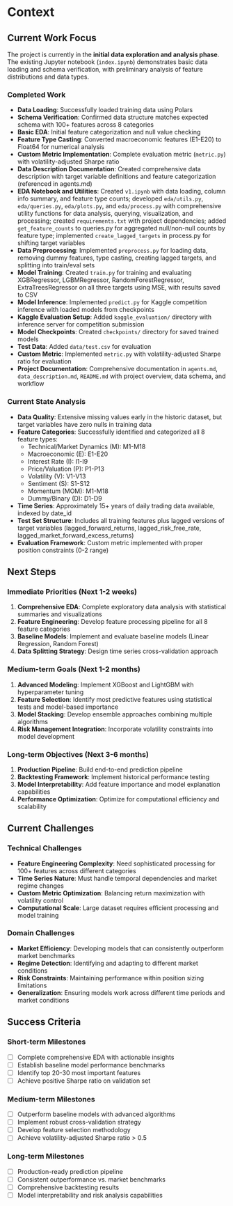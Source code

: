 # Context

## Current Work Focus

The project is currently in the **initial data exploration and analysis phase**. The existing Jupyter notebook (`index.ipynb`) demonstrates basic data loading and schema verification, with preliminary analysis of feature distributions and data types.

### Completed Work

- **Data Loading**: Successfully loaded training data using Polars
- **Schema Verification**: Confirmed data structure matches expected schema with 100+ features across 8 categories
- **Basic EDA**: Initial feature categorization and null value checking
- **Feature Type Casting**: Converted macroeconomic features (E1-E20) to Float64 for numerical analysis
- **Custom Metric Implementation**: Complete evaluation metric (`metric.py`) with volatility-adjusted Sharpe ratio
- **Data Description Documentation**: Created comprehensive data description with target variable definitions and feature categorization (referenced in agents.md)
- **EDA Notebook and Utilities**: Created `v1.ipynb` with data loading, column info summary, and feature type counts; developed `eda/utils.py`, `eda/queries.py`, `eda/plots.py`, and `eda/process.py` with comprehensive utility functions for data analysis, querying, visualization, and processing; created `requirements.txt` with project dependencies; added `get_feature_counts` to queries.py for aggregated null/non-null counts by feature type; implemented `create_lagged_targets` in process.py for shifting target variables
- **Data Preprocessing**: Implemented `preprocess.py` for loading data, removing dummy features, type casting, creating lagged targets, and splitting into train/eval sets
- **Model Training**: Created `train.py` for training and evaluating XGBRegressor, LGBMRegressor, RandomForestRegressor, ExtraTreesRegressor on all three targets using MSE, with results saved to CSV
- **Model Inference**: Implemented `predict.py` for Kaggle competition inference with loaded models from checkpoints
- **Kaggle Evaluation Setup**: Added `kaggle_evaluation/` directory with inference server for competition submission
- **Model Checkpoints**: Created `checkpoints/` directory for saved trained models
- **Test Data**: Added `data/test.csv` for evaluation
- **Custom Metric**: Implemented `metric.py` with volatility-adjusted Sharpe ratio for evaluation
- **Project Documentation**: Comprehensive documentation in `agents.md`, `data_description.md`, `README.md` with project overview, data schema, and workflow

### Current State Analysis

- **Data Quality**: Extensive missing values early in the historic dataset, but target variables have zero nulls in training data
- **Feature Categories**: Successfully identified and categorized all 8 feature types:
  - Technical/Market Dynamics (M): M1-M18
  - Macroeconomic (E): E1-E20
  - Interest Rate (I): I1-I9
  - Price/Valuation (P): P1-P13
  - Volatility (V): V1-V13
  - Sentiment (S): S1-S12
  - Momentum (MOM): M1-M18
  - Dummy/Binary (D): D1-D9
- **Time Series**: Approximately 15+ years of daily trading data available, indexed by date_id
- **Test Set Structure**: Includes all training features plus lagged versions of target variables (lagged_forward_returns, lagged_risk_free_rate, lagged_market_forward_excess_returns)
- **Evaluation Framework**: Custom metric implemented with proper position constraints (0-2 range)

## Next Steps

### Immediate Priorities (Next 1-2 weeks)

1. **Comprehensive EDA**: Complete exploratory data analysis with statistical summaries and visualizations
2. **Feature Engineering**: Develop feature processing pipeline for all 8 feature categories
3. **Baseline Models**: Implement and evaluate baseline models (Linear Regression, Random Forest)
4. **Data Splitting Strategy**: Design time series cross-validation approach

### Medium-term Goals (Next 1-2 months)

1. **Advanced Modeling**: Implement XGBoost and LightGBM with hyperparameter tuning
2. **Feature Selection**: Identify most predictive features using statistical tests and model-based importance
3. **Model Stacking**: Develop ensemble approaches combining multiple algorithms
4. **Risk Management Integration**: Incorporate volatility constraints into model development

### Long-term Objectives (Next 3-6 months)

1. **Production Pipeline**: Build end-to-end prediction pipeline
2. **Backtesting Framework**: Implement historical performance testing
3. **Model Interpretability**: Add feature importance and model explanation capabilities
4. **Performance Optimization**: Optimize for computational efficiency and scalability

## Current Challenges

### Technical Challenges

- **Feature Engineering Complexity**: Need sophisticated processing for 100+ features across different categories
- **Time Series Nature**: Must handle temporal dependencies and market regime changes
- **Custom Metric Optimization**: Balancing return maximization with volatility control
- **Computational Scale**: Large dataset requires efficient processing and model training

### Domain Challenges

- **Market Efficiency**: Developing models that can consistently outperform market benchmarks
- **Regime Detection**: Identifying and adapting to different market conditions
- **Risk Constraints**: Maintaining performance within position sizing limitations
- **Generalization**: Ensuring models work across different time periods and market conditions

## Success Criteria

### Short-term Milestones

- [ ] Complete comprehensive EDA with actionable insights
- [ ] Establish baseline model performance benchmarks
- [ ] Identify top 20-30 most important features
- [ ] Achieve positive Sharpe ratio on validation set

### Medium-term Milestones

- [ ] Outperform baseline models with advanced algorithms
- [ ] Implement robust cross-validation strategy
- [ ] Develop feature selection methodology
- [ ] Achieve volatility-adjusted Sharpe ratio > 0.5

### Long-term Milestones

- [ ] Production-ready prediction pipeline
- [ ] Consistent outperformance vs. market benchmarks
- [ ] Comprehensive backtesting results
- [ ] Model interpretability and risk analysis capabilities
